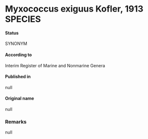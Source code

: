 # Myxococcus exiguus Kofler, 1913 SPECIES

#### Status
SYNONYM

#### According to
Interim Register of Marine and Nonmarine Genera

#### Published in
null

#### Original name
null

### Remarks
null